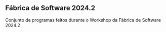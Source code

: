 ## Fábrica de Software 2024.2

Conjunto de programas feitos durante o Workshop da Fábrica de Software 2024.2
